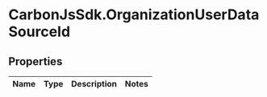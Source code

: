 # CarbonJsSdk.OrganizationUserDataSourceId

## Properties

Name | Type | Description | Notes
------------ | ------------- | ------------- | -------------



